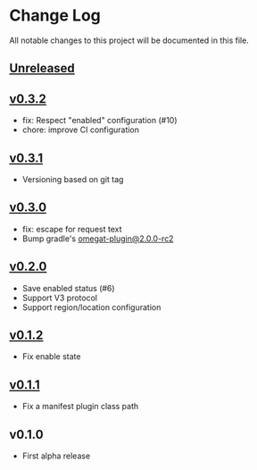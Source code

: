 # Change Log
All notable changes to this project will be documented in this file.

## [Unreleased]

## [v0.3.2]

* fix: Respect "enabled" configuration (#10)
* chore: improve CI configuration

## [v0.3.1]

* Versioning based on git tag

## [v0.3.0]

* fix: escape for request text
* Bump gradle's omegat-plugin@2.0.0-rc2

## [v0.2.0]

* Save enabled status (#6)
* Support V3 protocol
* Support region/location configuration

## [v0.1.2]

* Fix enable state

## [v0.1.1]

* Fix a manifest plugin class path

## v0.1.0

* First alpha release

[Unreleased]: https://github.com/omegat-org/azure-translate-plugin/compare/v0.3.2...HEAD
[v0.3.2]: https://github.com/omegat-org/azure-translate-plugin/compare/v0.3.1...v0.3.2
[v0.3.1]: https://github.com/omegat-org/azure-translate-plugin/compare/v0.3.0...v0.3.1
[v0.3.0]: https://github.com/omegat-org/azure-translate-plugin/compare/v0.2.0...v0.3.0
[v0.2.0]: https://github.com/omegat-org/azure-translate-plugin/compare/v0.1.2...v0.2.0
[v0.1.2]: https://github.com/omegat-org/azure-translate-plugin/compare/v0.1.1...v0.1.2
[v0.1.1]: https://github.com/omegat-org/azure-translate-plugin/compare/v0.1.0...v0.1.1
